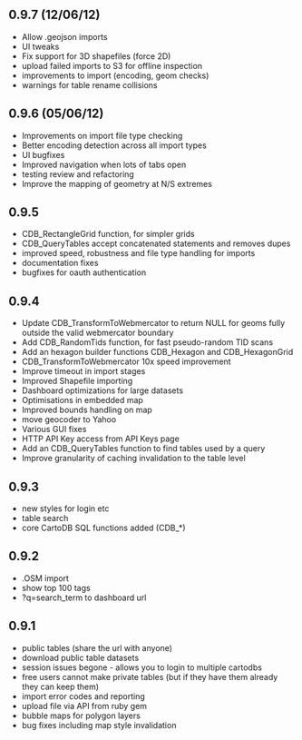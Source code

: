 0.9.7 (12/06/12)
-----
* Allow .geojson imports
* UI tweaks
* Fix support for 3D shapefiles (force 2D) 
* upload failed imports to S3 for offline inspection
* improvements to import (encoding, geom checks)
* warnings for table rename collisions

0.9.6 (05/06/12)
-----
* Improvements on import file type checking
* Better encoding detection across all import types
* UI bugfixes 
* Improved navigation when lots of tabs open
* testing review and refactoring
* Improve the mapping of geometry at N/S extremes

0.9.5
-----
* CDB_RectangleGrid function, for simpler grids
* CDB_QueryTables accept concatenated statements and removes dupes
* improved speed, robustness and file type handling for imports
* documentation fixes
* bugfixes for oauth authentication

0.9.4
-----
* Update CDB_TransformToWebmercator to return NULL for geoms fully
  outside the valid webmercator boundary
* Add CDB_RandomTids function, for fast pseudo-random TID scans
* Add an hexagon builder functions CDB_Hexagon and CDB_HexagonGrid
* CDB_TransformToWebmercator 10x speed improvement
* Improve timeout in import stages
* Improved Shapefile importing
* Dashboard optimizations for large datasets
* Optimisations in embedded map 
* Improved bounds handling on map
* move geocoder to Yahoo
* Various GUI fixes
* HTTP API Key access from API Keys page
* Add an CDB_QueryTables function to find tables used by a query
* Improve granularity of caching invalidation to the table level


0.9.3
-----
* new styles for login etc
* table search
* core CartoDB SQL functions added (CDB_*)


0.9.2
-----
* .OSM import
* show top 100 tags
* ?q=search_term to dashboard url


0.9.1
-----
* public tables (share the url with anyone)
* download public table datasets
* session issues begone - allows you to login to multiple cartodbs
* free users cannot make private tables (but if they have them already they can keep them)
* import error codes and reporting
* upload file via API from ruby gem
* bubble maps for polygon layers
* bug fixes including map style invalidation
